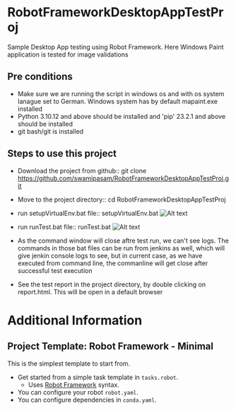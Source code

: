 # RobotFrameworkDesktopAppTestProj
Sample Desktop App testing using Robot Framework. Here Windows Paint application is tested for image validations


## Pre conditions
- Make sure we are running the script in windows os and with os system lanague set to German. Windows system has by default mapaint.exe installed
- Python 3.10.12 and above should be installed and 'pip' 23.2.1 and above should be installed
- git bash/git is installed

## Steps to use this project
- Download the project from github:: git clone https://github.com/swamipasam/RobotFrameworkDesktopAppTestProj.git
- Move to the project directory:: cd RobotFrameworkDesktopAppTestProj
- run setupVirtualEnv.bat file:: setupVirtualEnv.bat
![Alt text](image.png)

- run runTest.bat file:: runTest.bat
![Alt text](image-1.png)

- As the command window will close aftre test run, we can't see logs. The commands in those bat files can be run from jenkins as well, which will give jenkin console logs to see, but in current case, as we have executed from command line, the commanline will get close after successful test execution

- See the test report in the project directory, by double clicking on report.html. This will be open in a default browser






# Additional Information
## Project Template: Robot Framework - Minimal

This is the simplest template to start from.

- Get started from a simple task template in `tasks.robot`.
  - Uses [Robot Framework](https://robocorp.com/docs/languages-and-frameworks/robot-framework/basics) syntax.
- You can configure your robot `robot.yaml`.
- You can configure dependencies in `conda.yaml`.

